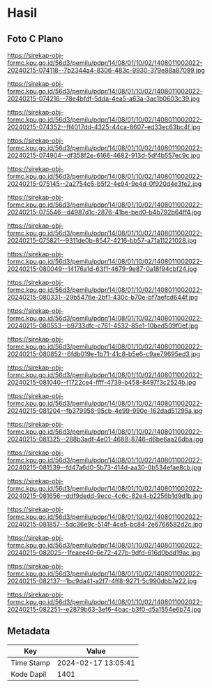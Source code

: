 # Hasil

## Foto C Plano

https://sirekap-obj-formc.kpu.go.id/56d3/pemilu/pdpr/14/08/01/10/02/1408011002022-20240215-074118--7b2344a4-8306-483c-9930-379e88a87099.jpg

https://sirekap-obj-formc.kpu.go.id/56d3/pemilu/pdpr/14/08/01/10/02/1408011002022-20240215-074216--78e4bfdf-5dda-4ea5-a63a-3ac1b0603c39.jpg

https://sirekap-obj-formc.kpu.go.id/56d3/pemilu/pdpr/14/08/01/10/02/1408011002022-20240215-074352--ff4017dd-4325-44ca-8607-ed33ec63bc4f.jpg

https://sirekap-obj-formc.kpu.go.id/56d3/pemilu/pdpr/14/08/01/10/02/1408011002022-20240215-074904--df358f2e-6166-4682-913d-5df4b557ec9c.jpg

https://sirekap-obj-formc.kpu.go.id/56d3/pemilu/pdpr/14/08/01/10/02/1408011002022-20240215-075145--2a2754c6-b5f2-4e94-9e4d-0f920d4e3fe2.jpg

https://sirekap-obj-formc.kpu.go.id/56d3/pemilu/pdpr/14/08/01/10/02/1408011002022-20240215-075546--d4987d1c-2876-41be-bed0-b4b792b64ff4.jpg

https://sirekap-obj-formc.kpu.go.id/56d3/pemilu/pdpr/14/08/01/10/02/1408011002022-20240215-075821--9311de0b-8547-4216-bb57-a71a11221028.jpg

https://sirekap-obj-formc.kpu.go.id/56d3/pemilu/pdpr/14/08/01/10/02/1408011002022-20240215-080049--14176a1d-63f1-4679-9e87-0a18f94cbf24.jpg

https://sirekap-obj-formc.kpu.go.id/56d3/pemilu/pdpr/14/08/01/10/02/1408011002022-20240215-080331--29b5476e-2bf1-430c-b70e-bf7aefcd644f.jpg

https://sirekap-obj-formc.kpu.go.id/56d3/pemilu/pdpr/14/08/01/10/02/1408011002022-20240215-080553--b9733dfc-c761-4532-85e1-10bed509f0ef.jpg

https://sirekap-obj-formc.kpu.go.id/56d3/pemilu/pdpr/14/08/01/10/02/1408011002022-20240215-080852--6fdb019e-1b71-41c8-b5e6-c9ae79695ed3.jpg

https://sirekap-obj-formc.kpu.go.id/56d3/pemilu/pdpr/14/08/01/10/02/1408011002022-20240215-081040--f1722ce4-ffff-4739-b458-8497f3c2524b.jpg

https://sirekap-obj-formc.kpu.go.id/56d3/pemilu/pdpr/14/08/01/10/02/1408011002022-20240215-081204--fb379958-95cb-4e99-990e-162dad51295a.jpg

https://sirekap-obj-formc.kpu.go.id/56d3/pemilu/pdpr/14/08/01/10/02/1408011002022-20240215-081325--288b3adf-4e01-4688-8746-d6be6aa26dba.jpg

https://sirekap-obj-formc.kpu.go.id/56d3/pemilu/pdpr/14/08/01/10/02/1408011002022-20240215-081539--fd47a6d0-5b73-414d-aa30-0b534efae8cb.jpg

https://sirekap-obj-formc.kpu.go.id/56d3/pemilu/pdpr/14/08/01/10/02/1408011002022-20240215-081656--ddf9dedd-9ecc-4c6c-82e4-b2256b1d9d1b.jpg

https://sirekap-obj-formc.kpu.go.id/56d3/pemilu/pdpr/14/08/01/10/02/1408011002022-20240215-081857--5dc36e9c-514f-4ce5-bc84-2e6766582d2c.jpg

https://sirekap-obj-formc.kpu.go.id/56d3/pemilu/pdpr/14/08/01/10/02/1408011002022-20240215-082025--1feaee40-6e72-427b-9dfd-616d0bdd19ac.jpg

https://sirekap-obj-formc.kpu.go.id/56d3/pemilu/pdpr/14/08/01/10/02/1408011002022-20240215-082137--1bc9da41-a2f7-4ff8-9271-5c990dbb7e22.jpg

https://sirekap-obj-formc.kpu.go.id/56d3/pemilu/pdpr/14/08/01/10/02/1408011002022-20240215-082251--e2879b63-3ef6-4bac-b3f0-d5a1554e6b74.jpg


## Metadata

| Key        | Value               |
| ---------- | ------------------- |
| Time Stamp | 2024-02-17 13:05:41 |
| Kode Dapil | 1401                |



